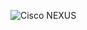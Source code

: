 
![Cisco NEXUS](https://github.com/aomnutza58/aomnutza58.github.io/assets/86311377/3b0fbf25-26b9-4356-b3f1-2e116b954262)
